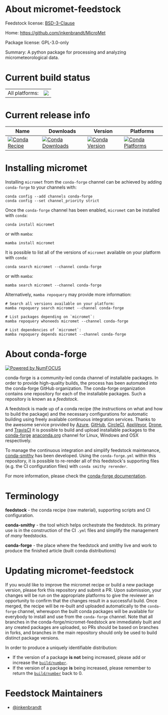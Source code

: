 About micromet-feedstock
========================

Feedstock license: [BSD-3-Clause](https://github.com/conda-forge/micromet-feedstock/blob/main/LICENSE.txt)

Home: https://github.com/inkenbrandt/MicroMet

Package license: GPL-3.0-only

Summary: A python package for processing and analyzing micrometeorological data.

Current build status
====================


<table><tr><td>All platforms:</td>
    <td>
      <a href="https://dev.azure.com/conda-forge/feedstock-builds/_build/latest?definitionId=25590&branchName=main">
        <img src="https://dev.azure.com/conda-forge/feedstock-builds/_apis/build/status/micromet-feedstock?branchName=main">
      </a>
    </td>
  </tr>
</table>

Current release info
====================

| Name | Downloads | Version | Platforms |
| --- | --- | --- | --- |
| [![Conda Recipe](https://img.shields.io/badge/recipe-micromet-green.svg)](https://anaconda.org/conda-forge/micromet) | [![Conda Downloads](https://img.shields.io/conda/dn/conda-forge/micromet.svg)](https://anaconda.org/conda-forge/micromet) | [![Conda Version](https://img.shields.io/conda/vn/conda-forge/micromet.svg)](https://anaconda.org/conda-forge/micromet) | [![Conda Platforms](https://img.shields.io/conda/pn/conda-forge/micromet.svg)](https://anaconda.org/conda-forge/micromet) |

Installing micromet
===================

Installing `micromet` from the `conda-forge` channel can be achieved by adding `conda-forge` to your channels with:

```
conda config --add channels conda-forge
conda config --set channel_priority strict
```

Once the `conda-forge` channel has been enabled, `micromet` can be installed with `conda`:

```
conda install micromet
```

or with `mamba`:

```
mamba install micromet
```

It is possible to list all of the versions of `micromet` available on your platform with `conda`:

```
conda search micromet --channel conda-forge
```

or with `mamba`:

```
mamba search micromet --channel conda-forge
```

Alternatively, `mamba repoquery` may provide more information:

```
# Search all versions available on your platform:
mamba repoquery search micromet --channel conda-forge

# List packages depending on `micromet`:
mamba repoquery whoneeds micromet --channel conda-forge

# List dependencies of `micromet`:
mamba repoquery depends micromet --channel conda-forge
```


About conda-forge
=================

[![Powered by
NumFOCUS](https://img.shields.io/badge/powered%20by-NumFOCUS-orange.svg?style=flat&colorA=E1523D&colorB=007D8A)](https://numfocus.org)

conda-forge is a community-led conda channel of installable packages.
In order to provide high-quality builds, the process has been automated into the
conda-forge GitHub organization. The conda-forge organization contains one repository
for each of the installable packages. Such a repository is known as a *feedstock*.

A feedstock is made up of a conda recipe (the instructions on what and how to build
the package) and the necessary configurations for automatic building using freely
available continuous integration services. Thanks to the awesome service provided by
[Azure](https://azure.microsoft.com/en-us/services/devops/), [GitHub](https://github.com/),
[CircleCI](https://circleci.com/), [AppVeyor](https://www.appveyor.com/),
[Drone](https://cloud.drone.io/welcome), and [TravisCI](https://travis-ci.com/)
it is possible to build and upload installable packages to the
[conda-forge](https://anaconda.org/conda-forge) [anaconda.org](https://anaconda.org/)
channel for Linux, Windows and OSX respectively.

To manage the continuous integration and simplify feedstock maintenance,
[conda-smithy](https://github.com/conda-forge/conda-smithy) has been developed.
Using the ``conda-forge.yml`` within this repository, it is possible to re-render all of
this feedstock's supporting files (e.g. the CI configuration files) with ``conda smithy rerender``.

For more information, please check the [conda-forge documentation](https://conda-forge.org/docs/).

Terminology
===========

**feedstock** - the conda recipe (raw material), supporting scripts and CI configuration.

**conda-smithy** - the tool which helps orchestrate the feedstock.
                   Its primary use is in the construction of the CI ``.yml`` files
                   and simplify the management of *many* feedstocks.

**conda-forge** - the place where the feedstock and smithy live and work to
                  produce the finished article (built conda distributions)


Updating micromet-feedstock
===========================

If you would like to improve the micromet recipe or build a new
package version, please fork this repository and submit a PR. Upon submission,
your changes will be run on the appropriate platforms to give the reviewer an
opportunity to confirm that the changes result in a successful build. Once
merged, the recipe will be re-built and uploaded automatically to the
`conda-forge` channel, whereupon the built conda packages will be available for
everybody to install and use from the `conda-forge` channel.
Note that all branches in the conda-forge/micromet-feedstock are
immediately built and any created packages are uploaded, so PRs should be based
on branches in forks, and branches in the main repository should only be used to
build distinct package versions.

In order to produce a uniquely identifiable distribution:
 * If the version of a package **is not** being increased, please add or increase
   the [``build/number``](https://docs.conda.io/projects/conda-build/en/latest/resources/define-metadata.html#build-number-and-string).
 * If the version of a package **is** being increased, please remember to return
   the [``build/number``](https://docs.conda.io/projects/conda-build/en/latest/resources/define-metadata.html#build-number-and-string)
   back to 0.

Feedstock Maintainers
=====================

* [@inkenbrandt](https://github.com/inkenbrandt/)

